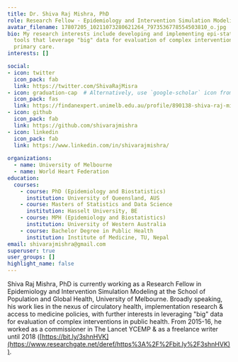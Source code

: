 ```yaml
---
title: Dr. Shiva Raj Mishra, PhD
role: Research Fellow - Epidemiology and Intervention Simulation Modeling
avatar_filename: 17807205_10211073280621264_7973536778554503810_o.jpg
bio: My research interests include developing and implementing epi-statistical
  tools that leverage "big" data for evaluation of complex interventions in
  primary care.
interests: []

social:
- icon: twitter
  icon_pack: fab
  link: https://twitter.com/ShivaRajMisra
- icon: graduation-cap  # Alternatively, use `google-scholar` icon from `ai` icon pack
  icon_pack: fas
  link: https://findanexpert.unimelb.edu.au/profile/890138-shiva-raj-mishra
- icon: github
  icon_pack: fab
  link: https://github.com/shivarajmishra
- icon: linkedin
  icon_pack: fab
  link: https://www.linkedin.com/in/shivarajmishra/
  
organizations:
  - name: University of Melbourne
  - name: World Heart Federation
education:
  courses:
    - course: PhD (Epidemiology and Biostatistics)
      institution: University of Queensland, AUS
    - course: Masters of Statistics and Data Science
      institution: Hasselt University, BE
    - course: MPH (Epidemiology and Biostatistics)
      institution: University of Western Australia 
    - course: Bachelor Degree in Public Health 
      institution: Institute of Medicine, TU, Nepal
email: shivarajmishra@gmail.com
superuser: true
user_groups: []
highlight_name: false
---
```

<!--StartFragment-->

Shiva Raj Mishra, PhD is currently working as a Research Fellow in Epidemiology and Intervention Simulation Modeling at the School of Population and Global Health, University of Melbourne. Broadly speaking, his work lies in the nexus of circulatory health, implementation research & access to medicine policies, with further interests in leveraging "big" data for evaluation of complex interventions in public health. From 2015-16, he worked as a commissioner in The Lancet YCEMP & as a freelance writer until 2018 ([https://bit.ly/3shnHVK](https://www.researchgate.net/deref/https%3A%2F%2Fbit.ly%2F3shnHVK)). 

<!--EndFragment-->
